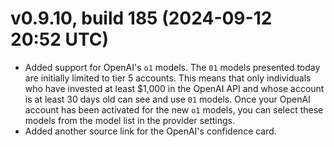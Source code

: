 # v0.9.10, build 185 (2024-09-12 20:52 UTC)
- Added support for OpenAI's `o1` models. The `01` models presented today are initially limited to tier 5 accounts. This means that only individuals who have invested at least $1,000 in the OpenAI API and whose account is at least 30 days old can see and use `01` models. Once your OpenAI account has been activated for the new `o1` models, you can select these models from the model list in the provider settings.
- Added another source link for the OpenAI's confidence card.